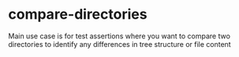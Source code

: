 # compare-directories
Main use case is for test assertions where you want to compare two directories to identify any differences in tree structure or file content
